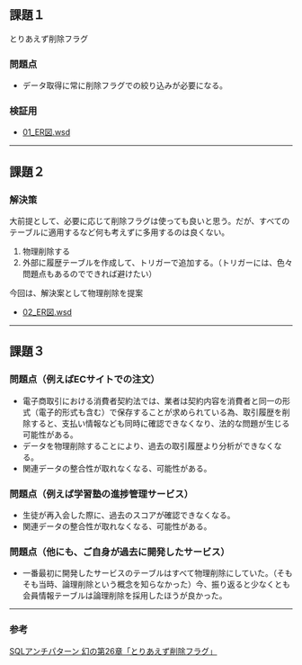 ## 課題１
とりあえず削除フラグ
### 問題点
- データ取得に常に削除フラグでの絞り込みが必要になる。

### 検証用
- [01_ER図.wsd](./01_ER%E5%9B%B3.wsd)
---
## 課題２
### 解決策
大前提として、必要に応じて削除フラグは使っても良いと思う。だが、すべてのテーブルに適用するなど何も考えずに多用するのは良くない。

1. 物理削除する
2. 外部に履歴テーブルを作成して、トリガーで追加する。（トリガーには、色々問題点もあるのでできれば避けたい）

今回は、解決案として物理削除を提案
- [02_ER図.wsd](./02_ER%E5%9B%B3.wsd)
---
## 課題３
### 問題点（例えばECサイトでの注文）
- 電子商取引における消費者契約法では、業者は契約内容を消費者と同一の形式（電子的形式も含む）で保存することが求められている為、取引履歴を削除すると、支払い情報なども同時に確認できなくなり、法的な問題が生じる可能性がある。
- データを物理削除することにより、過去の取引履歴より分析ができなくなる。
- 関連データの整合性が取れなくなる、可能性がある。

### 問題点（例えば学習塾の進捗管理サービス）
- 生徒が再入会した際に、過去のスコアが確認できなくなる。
- 関連データの整合性が取れなくなる、可能性がある。

### 問題点（他にも、ご自身が過去に開発したサービス）
- 一番最初に開発したサービスのテーブルはすべて物理削除にしていた。（そもそも当時、論理削除という概念を知らなかった）今、振り返ると少なくとも会員情報テーブルは論理削除を採用したほうが良かった。
---
### 参考
[SQLアンチパターン 幻の第26章「とりあえず削除フラグ」](https://www.slideshare.net/t_wada/ronsakucasual)